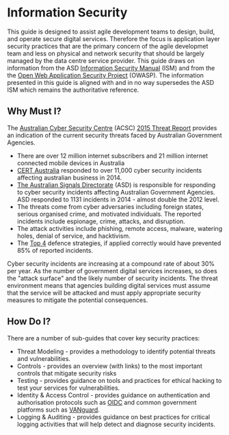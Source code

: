 # Information Security 

This guide is designed to assist agile development teams to design, build, and operate secure digital services.  Therefore the focus is application layer security practices that are the primary concern of the agile developmet team and less on physical and network security that should be largely managed by the data centre service provider. This guide draws on information from the ASD [Information Security Manual](http://www.asd.gov.au/infosec/ism/index.htm) (ISM) and from the the [Open Web Application Security Project](https://www.owasp.org) (OWASP). The information presented in this guide is aligned with and in no way supersedes the ASD ISM which remains the authoritative reference.

## Why Must I?

The [Australian Cyber Security Centre](https://acsc.gov.au/) (ACSC) [2015 Threat Report](https://www.acsc.gov.au/publications/ACSC_Threat_Report_2015.pdf) provides an indication of the current security threats faced by Australian Government Agencies.
 * There are over 12 million internet subscribers and 21 million internet connected mobile devices in Australia
 * [CERT Australia](https://www.cert.gov.au/) responded to over 11,000 cyber security incidents affecting australian business in 2014.
 * [The Australian Signals Directorate](http://www.asd.gov.au/) (ASD) is responsible for responding to cyber security incidents affecting Australian Government Agencies.  ASD responded to 1131 incidents in 2014 - almost double the 2012 level.
 * The threats come from cyber adversaries including foreign states, serious organised crime, and motivated individuals.  The reported incidents include espionage, crime, attacks, and disruption.
 * The attack activities include phishing, remote access, malware, watering holes, denial of service, and hacktivism. 
 * The [Top 4](http://www.asd.gov.au/publications/protect/top_4_mitigations.htm) defence strategies, if applied correctly would have prevented 85% of reported incidents.

Cyber security incidents are increasing at a compound rate of about 30% per year. As the number of government digital services increases, so does the "attack surface" and the likely number of security incidents. The threat environment means that agencies building digital services must assume that the service will be attacked and must apply appropriate security measures to mitigate the potential consequences.

## How Do I?

There are a number of sub-guides that cover key security practices:
 * Threat Modeling - provides a methodology to identify potential threats and vulnerabilities.
 * Controls - provides an overview (with links) to the most important controls that mitigate security risks
 * Testing - provides guidance on tools and practices for ethical hacking to test your services for vulnerabilities.
 * Identity & Access Control - provides guidance on authentication and authorisation protocols such as [OIDC](http://openid.net/connect/) and common government platforms such as [VANguard](http://vanguard.business.gov.au/Pages/default.aspx).
 * Logging & Auditing - provides guidance on best practices for critical logging activities that will help detect and diagnose security incidents.
 

